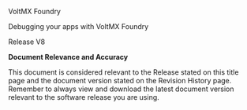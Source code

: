 ﻿

VoltMX Foundry

Debugging your apps with VoltMX Foundry

Release V8

**Document Relevance and Accuracy**

This document is considered relevant to the Release stated on this title page and the document version stated on the Revision History page. Remember to always view and download the latest document version relevant to the software release you are using.
